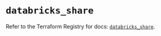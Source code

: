 # `databricks_share`

Refer to the Terraform Registry for docs: [`databricks_share`](https://registry.terraform.io/providers/databricks/databricks/1.49.1/docs/resources/share).
